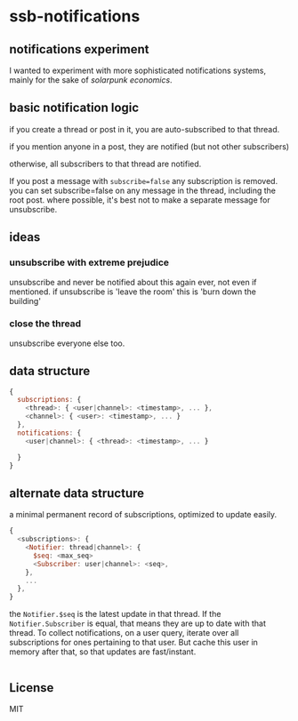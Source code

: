 # ssb-notifications

## notifications experiment

I wanted to experiment with more sophisticated notifications systems,
mainly for the sake of _solarpunk economics_.

## basic notification logic

if you create a thread or post in it, you are auto-subscribed to that thread.

if you mention anyone in a post, they are notified (but not other subscribers)

otherwise, all subscribers to that thread are notified.

If you post a message with `subscribe=false` any subscription is removed.
you can set subscribe=false on any message in the thread, including the root post.
where possible, it's best not to make a separate message for unsubscribe.

## ideas

### unsubscribe with extreme prejudice

unsubscribe and never be notified about this again ever, not even if mentioned.
if unsubscribe is 'leave the room' this is 'burn down the building'

### close the thread

unsubscribe everyone else too.

## data structure

``` js
{
  subscriptions: {
    <thread>: { <user|channel>: <timestamp>, ... },
    <channel>: { <user>: <timestamp>, ... }
  },
  notifications: {
    <user|channel>: { <thread>: <timestamp>, ... }

  }
}
```

## alternate data structure

a minimal permanent record of subscriptions, optimized to update easily.
``` js
{
  <subscriptions>: {
    <Notifier: thread|channel>: {
      $seq: <max_seq>
      <Subscriber: user|channel>: <seq>,
    },
    ...
  },
}
```
the `Notifier.$seq` is the latest update in that thread. If the `Notifier.Subscriber` is equal,
that means they are up to date with that thread.
To collect notifications, on a user query, iterate over all subscriptions for ones pertaining
to that user. But cache this user in memory after that, so that updates are fast/instant.

```

```

## License

MIT





